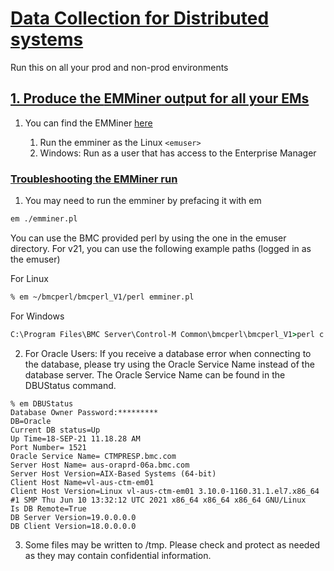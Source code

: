 # [Data Collection for Distributed systems]()

Run this on all your prod and non-prod environments

## [1.     Produce the **EMMiner** output for all your EMs]()

1. You can find the EMMiner [here](misc_tools\emminer\emminer.pl)

   1. Run the emminer as the Linux `<emuser>`
   2. Windows: Run as a user that has access to the Enterprise Manager

### [Troubleshooting the EMMiner run]()

1. You may need to run the emminer by prefacing it with em

```bash
em ./emminer.pl
```

You can use the BMC provided perl by using the one in the emuser directory. For v21, you can use the following example paths (logged in as the emuser)

For Linux

```bash
% em ~/bmcperl/bmcperl_V1/perl emminer.pl
```

For Windows

```cmd
C:\Program Files\BMC Server\Control-M Common\bmcperl\bmcperl_V1>perl c:\Users\dcompane1\Documents\emminer2.08.pl
```

2. For Oracle Users: If you receive a database error when connecting to the database, please try using the Oracle Service Name instead of  the database server. The Oracle Service Name can be found in the DBUStatus command.

```vim
% em DBUStatus
Database Owner Password:*********
DB=Oracle
Current DB status=Up
Up Time=18-SEP-21 11.18.28 AM
Port Number= 1521
Oracle Service Name= CTMPRESP.bmc.com
Server Host Name= aus-oraprd-06a.bmc.com
Server Host Version=AIX-Based Systems (64-bit)
Client Host Name=vl-aus-ctm-em01
Client Host Version=Linux vl-aus-ctm-em01 3.10.0-1160.31.1.el7.x86_64 #1 SMP Thu Jun 10 13:32:12 UTC 2021 x86_64 x86_64 x86_64 GNU/Linux
Is DB Remote=True
DB Server Version=19.0.0.0.0
DB Client Version=18.0.0.0.0
```

3. Some files may be written to /tmp. Please check and protect as needed as they may contain confidential information.

